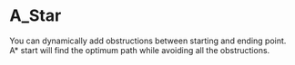 # A_Star
You can dynamically add obstructions between starting and ending point. A* start will find the optimum path while avoiding all the obstructions.
